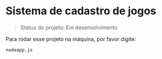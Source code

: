 # Sistema de cadastro de jogos

> Status do projeto: Em desenvolvimento

Para rodar esse projeto na máquina, por favor digite:

```
nodeapp.js
```
